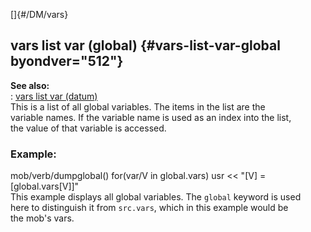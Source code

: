 []{#/DM/vars}    
## vars list var (global) {#vars-list-var-global byondver="512"}    
**See also:**    
:   [vars list var (datum)](ref/datum/var/vars)    
This is a list of all global variables. The items in the list are the    
variable names. If the variable name is used as an index into the list,    
the value of that variable is accessed.    
### Example:    
mob/verb/dumpglobal() for(var/V in global.vars) usr \<\< \"\[V\] =    
\[global.vars\[V\]\]\"    
This example displays all global variables. The `global` keyword is used    
here to distinguish it from `src.vars`, which in this example would be    
the mob\'s vars.  